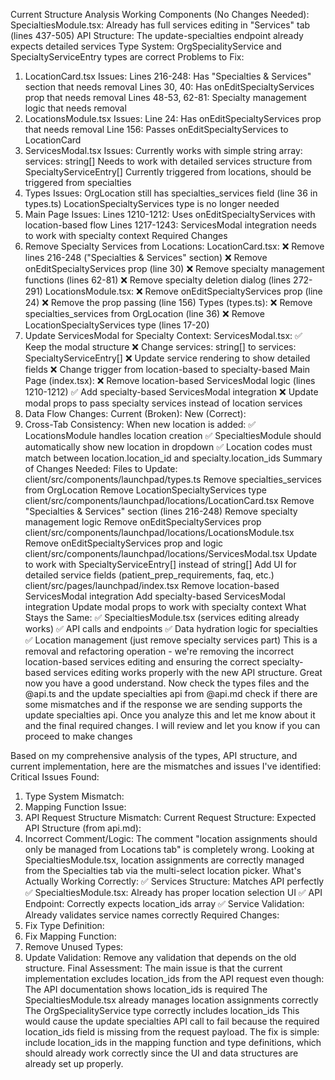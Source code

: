 Current Structure Analysis
Working Components (No Changes Needed):
SpecialtiesModule.tsx: Already has full services editing in "Services" tab (lines 437-505)
API Structure: The update-specialties endpoint already expects detailed services
Type System: OrgSpecialityService and SpecialtyServiceEntry types are correct
Problems to Fix:
1. LocationCard.tsx Issues:
Lines 216-248: Has "Specialties & Services" section that needs removal
Lines 30, 40: Has onEditSpecialtyServices prop that needs removal
Lines 48-53, 62-81: Specialty management logic that needs removal
2. LocationsModule.tsx Issues:
Line 24: Has onEditSpecialtyServices prop that needs removal
Line 156: Passes onEditSpecialtyServices to LocationCard
3. ServicesModal.tsx Issues:
Currently works with simple string array: services: string[]
Needs to work with detailed services structure from SpecialtyServiceEntry[]
Currently triggered from locations, should be triggered from specialties
4. Types Issues:
OrgLocation still has specialties_services field (line 36 in types.ts)
LocationSpecialtyServices type is no longer needed
5. Main Page Issues:
Lines 1210-1212: Uses onEditSpecialtyServices with location-based flow
Lines 1217-1243: ServicesModal integration needs to work with specialty context
Required Changes
1. Remove Specialty Services from Locations:
LocationCard.tsx:
❌ Remove lines 216-248 ("Specialties & Services" section)
❌ Remove onEditSpecialtyServices prop (line 30)
❌ Remove specialty management functions (lines 62-81)
❌ Remove specialty deletion dialog (lines 272-291)
LocationsModule.tsx:
❌ Remove onEditSpecialtyServices prop (line 24)
❌ Remove the prop passing (line 156)
Types (types.ts):
❌ Remove specialties_services from OrgLocation (line 36)
❌ Remove LocationSpecialtyServices type (lines 17-20)
2. Update ServicesModal for Specialty Context:
ServicesModal.tsx:
✅ Keep the modal structure
❌ Change services: string[] to services: SpecialtyServiceEntry[]
❌ Update service rendering to show detailed fields
❌ Change trigger from location-based to specialty-based
Main Page (index.tsx):
❌ Remove location-based ServicesModal logic (lines 1210-1212)
✅ Add specialty-based ServicesModal integration
❌ Update modal props to pass specialty services instead of location services
3. Data Flow Changes:
Current (Broken):
New (Correct):
4. Cross-Tab Consistency:
When new location is added:
✅ LocationsModule handles location creation
✅ SpecialtiesModule should automatically show new location in dropdown
✅ Location codes must match between location.location_id and specialty.location_ids
Summary of Changes Needed:
Files to Update:
client/src/components/launchpad/types.ts
Remove specialties_services from OrgLocation
Remove LocationSpecialtyServices type
client/src/components/launchpad/locations/LocationCard.tsx
Remove "Specialties & Services" section (lines 216-248)
Remove specialty management logic
Remove onEditSpecialtyServices prop
client/src/components/launchpad/locations/LocationsModule.tsx
Remove onEditSpecialtyServices prop and logic
client/src/components/launchpad/locations/ServicesModal.tsx
Update to work with SpecialtyServiceEntry[] instead of string[]
Add UI for detailed service fields (patient_prep_requirements, faq, etc.)
client/src/pages/launchpad/index.tsx
Remove location-based ServicesModal integration
Add specialty-based ServicesModal integration
Update modal props to work with specialty context
What Stays the Same:
✅ SpecialtiesModule.tsx (services editing already works)
✅ API calls and endpoints
✅ Data hydration logic for specialties
✅ Location management (just remove specialty services part)
This is a removal and refactoring operation - we're removing the incorrect location-based services editing and ensuring the correct specialty-based services editing works properly with the new API structure.
Great now you have a good understand.
Now check the types files and the @api.ts and the update specialties api from @api.md 
check if there are some mismatches and if the response we are sending supports the update specialties api.
Once you analyze this  and let me know about it and the final required changes.
I will review and let you know if you can proceed to make changes

Based on my comprehensive analysis of the types, API structure, and current implementation, here are the mismatches and issues I've identified:
Critical Issues Found:
1. Type System Mismatch:
2. Mapping Function Issue:
3. API Request Structure Mismatch:
Current Request Structure:
Expected API Structure (from api.md):
4. Incorrect Comment/Logic:
The comment "location assignments should only be managed from Locations tab" is completely wrong. Looking at SpecialtiesModule.tsx, location assignments are correctly managed from the Specialties tab via the multi-select location picker.
What's Actually Working Correctly:
✅ Services Structure: Matches API perfectly
✅ SpecialtiesModule.tsx: Already has proper location selection UI
✅ API Endpoint: Correctly expects location_ids array
✅ Service Validation: Already validates service names correctly
Required Changes:
1. Fix Type Definition:
2. Fix Mapping Function:
3. Remove Unused Types:
4. Update Validation:
Remove any validation that depends on the old structure.
Final Assessment:
The main issue is that the current implementation excludes location_ids from the API request even though:
The API documentation shows location_ids is required
The SpecialtiesModule.tsx already manages location assignments correctly
The OrgSpecialityService type correctly includes location_ids
This would cause the update specialties API call to fail because the required location_ids field is missing from the request payload.
The fix is simple: include location_ids in the mapping function and type definitions, which should already work correctly since the UI and data structures are already set up properly.